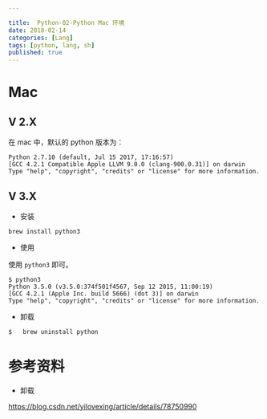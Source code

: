 ```yaml
---

title:  Python-02-Python Mac 环境
date: 2018-02-14
categories: [Lang]
tags: [python, lang, sh]
published: true
---
```


# Mac

## V 2.X

在 mac 中，默认的 python 版本为：

```
Python 2.7.10 (default, Jul 15 2017, 17:16:57) 
[GCC 4.2.1 Compatible Apple LLVM 9.0.0 (clang-900.0.31)] on darwin
Type "help", "copyright", "credits" or "license" for more information.
```

## V 3.X

- 安装

```
brew install python3
```

- 使用

使用 `python3` 即可。

```
$ python3
Python 3.5.0 (v3.5.0:374f501f4567, Sep 12 2015, 11:00:19) 
[GCC 4.2.1 (Apple Inc. build 5666) (dot 3)] on darwin
Type "help", "copyright", "credits" or "license" for more information.
```

- 卸载

```sh
$   brew uninstall python
```

# 参考资料

- 卸载

https://blog.csdn.net/yilovexing/article/details/78750990



